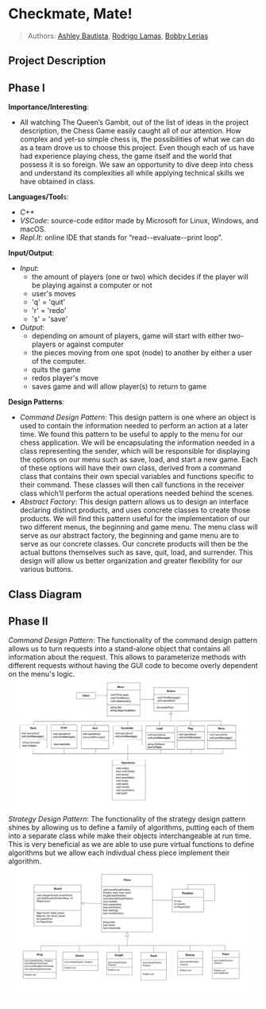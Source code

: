  # Checkmate, Mate!
 
 > Authors: [Ashley Bautista](https://github.com/ashley-bautista),
  [Rodrigo Lamas](https://github.com/lb-rodrigo),
  [Bobby Lerias](https://github.com/bobbyyy57)
 
## Project Description
  ## Phase I
**Importance/Interesting**:
 * All watching The Queen’s Gambit, out of the list of ideas in the project description, the Chess Game easily caught all of our attention. How complex and yet-so simple chess is, the possibilities of what we can do as a team drove us to choose this project. Even though each of us have had experience playing chess, the game itself and the world that possess it is so foreign. We saw an opportunity to dive deep into chess and understand its complexities all while applying technical skills we have obtained in class. 

**Languages/Tool**s:
 * *C++*
 * *VSCode*: source-code editor made by Microsoft for Linux, Windows, and macOS.
 * *Repl.It*: online IDE that stands for “read--evaluate--print loop”.
 
**Input/Output**:
 * *Input*:
   * the amount of players (one or two) which decides if the player will be playing against a computer or not
   * user's moves
   * 'q' = 'quit'
   * 'r' = 'redo'
   * 's' = 'save'
 * *Output*:
   * depending on amount of players, game will start with either two-players or against computer 
   * the pieces moving from one spot (node) to another by either a user of the computer.
   * quits the game
   * redos player's move
   * saves game and will allow player(s) to return to game
 
**Design Patterns**:
 * *Command Design Pattern*: This design pattern is one where an object is used to contain the information needed to perform an action at a later time. We found this pattern to be useful to apply to the menu for our chess application. We will be encapsulating the information needed in a class representing the sender, which will be responsible for displaying the options on our menu such as save, load, and start a new game. Each of these options will have their own class, derived from a command class that contains their own special variables and functions specific to their command. These classes will then call functions in the receiver class which’ll perform the actual operations needed behind the scenes.
 * *Abstract Factory*: This design pattern allows us to design an interface declaring distinct products, and uses concrete classes to create those products. We will find this pattern useful for the implementation of our two different menus, the beginning and game menu. The menu class will serve as our abstract factory, the beginning and game menu are to serve as our concrete classes. Our concrete products will then be the actual buttons themselves such as save, quit, load, and surrender. This design will allow us better organization and greater flexibility for our various buttons. 

## Class Diagram
  ## Phase II
 *Command Design Pattern*: The functionality of the command design pattern allows us to turn requests into a stand-alone object that contains all information about the request. This allows to parameterize methods with different requests without having the GUI code to become overly dependent on the menu's logic.
![](images/OMT%20Command%20Pattern.jpg)
 *Strategy Design Pattern*: The functionality of the strategy design pattern shines by allowing us to define a family of algorithms, putting each of them into a separate class while make their objects interchangeable at run time. This is very beneficial as we are able to use pure virtual functions to define algorithms but we allow each indivdual chess piece implement their algorithm. 
![](images/OMT%20Strategy%20Pattern.jpg)
